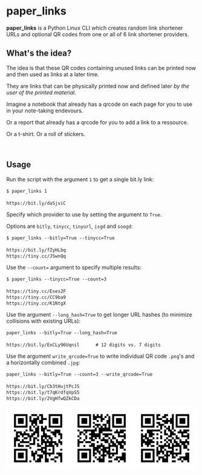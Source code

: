 # paper_links

**paper_links** is a Python Linux CLI which creates random link shortener URLs and optional QR codes from one or all of 6 link shortener providers.

## What's the idea?
The idea is that these QR codes containing unused links can be printed now and then used as links at a later time. 

They are links that can be physically printed now and defined later *by the user of the printed material*.

Imagine a notebook that already has a qrcode on each page for you to use in your note-taking endevours.

Or a report that already has a qrcode for you to add a link to a ressource.

Or a t-shirt. Or a roll of stickers.

<br>

## Usage

Run the script with the argument `1` to get a single bit.ly link:

    $ paper_links 1

    https://bit.ly/daSjviC

Specify which provider to use by setting the argument to `True`. 

Options are `bitly`, `tinycc`, `tinyurl`, `isgd` and `soogd`:

    $ paper_links --bitly=True --tinycc=True

    https://bit.ly/fZyHLbq
    https://tiny.cc/JSwnQq

Use the `--count=` argument to specify multiple results:

    $ paper_links --tinycc=True --count=3

    https://tiny.cc/Eses2F
    https://tiny.cc/CC9ba9
    https://tiny.cc/K1NtgX

Use the argument `--long_hash=True` to get longer URL hashes (to minimize collisions with existing URLs):

    paper_links --bitly=True --long_hash=True

    https://bit.ly/ExCLy96Uqnil      # 12 digits vs. 7 digits

Use the argument `write_qrcode=True` to write individual QR code `.png`'s and a horizontally combined `.jpg`:

    paper_links --bitly=True --count=3 --write_qrcode=True

    https://bit.ly/Cb3tHujtPcJS
    https://bit.ly/t7qKrdfqVpS5
    https://bit.ly/2VgHfwQZkCDa

![qrcode](horizontally_combined.jpg)
